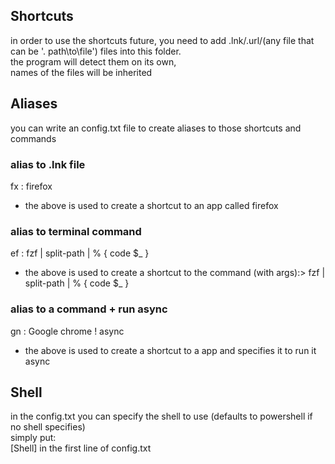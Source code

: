 ## Shortcuts  
in order to use the shortcuts future, you need to add .lnk/.url/(any file that can be '. path\to\file') files into this folder.  
the program will detect them on its own,  
names of the files will be inherited  

## Aliases  
you can write an config.txt file to create aliases to those shortcuts and commands  
### alias to .lnk file  
fx : firefox 
* the above is used to create a shortcut to an app called firefox  
### alias to terminal command  
ef : fzf | split-path | % { code $_ }  
* the above is used to create a shortcut to the command (with args):> fzf | split-path | % { code $_ }  
### alias to a command + run async  
gn : Google chrome ! async  
* the above is used to create a shortcut to a app and specifies it to run it async  
## Shell  
in the config.txt you can specify the shell to use (defaults to powershell if no shell specifies)  
simply put:  
[Shell] in the first line of config.txt
